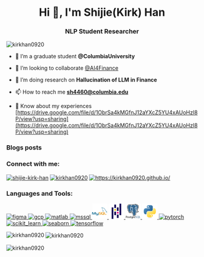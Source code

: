 <h1 align="center">Hi 👋, I'm Shijie(Kirk) Han</h1>
<h3 align="center">NLP Student Researcher</h3>

<p align="left"> <img src="https://komarev.com/ghpvc/?username=kirkhan0920&label=Profile%20views&color=0e75b6&style=flat" alt="kirkhan0920" /> </p>

- 🔭 I’m a graduate student **@ColumbiaUniversity**

- 👯 I’m looking to collaborate [@AI4Finance](http://www.tensorlet.org/projects/ai-in-finance/)

- 🤝 I’m doing research on **Hallucination of LLM in Finance**

- 📫 How to reach me **sh4460@columbia.edu**

- 📄 Know about my experiences [https://drive.google.com/file/d/1ObrSa4kMGfnJ12aYXcZ5YU4xAUoHzl8P/view?usp=sharing](https://drive.google.com/file/d/1ObrSa4kMGfnJ12aYXcZ5YU4xAUoHzl8P/view?usp=sharing)

### Blogs posts
<!-- BLOG-POST-LIST:START -->
<!-- BLOG-POST-LIST:END -->

<h3 align="left">Connect with me:</h3>
<p align="left">
<a href="https://linkedin.com/in/shijie-kirk-han" target="blank"><img align="center" src="https://raw.githubusercontent.com/rahuldkjain/github-profile-readme-generator/master/src/images/icons/Social/linked-in-alt.svg" alt="shijie-kirk-han" height="30" width="40" /></a>
<a href="https://instagram.com/kirkhan0920" target="blank"><img align="center" src="https://raw.githubusercontent.com/rahuldkjain/github-profile-readme-generator/master/src/images/icons/Social/instagram.svg" alt="kirkhan0920" height="30" width="40" /></a>
<a href="/https://kirkhan0920.github.io/" target="blank"><img align="center" src="https://raw.githubusercontent.com/rahuldkjain/github-profile-readme-generator/master/src/images/icons/Social/rss.svg" alt="https://kirkhan0920.github.io/" height="30" width="40" /></a>
</p>

<h3 align="left">Languages and Tools:</h3>
<p align="left"> <a href="https://www.figma.com/" target="_blank" rel="noreferrer"> <img src="https://www.vectorlogo.zone/logos/figma/figma-icon.svg" alt="figma" width="40" height="40"/> </a> <a href="https://cloud.google.com" target="_blank" rel="noreferrer"> <img src="https://www.vectorlogo.zone/logos/google_cloud/google_cloud-icon.svg" alt="gcp" width="40" height="40"/> </a> <a href="https://www.mathworks.com/" target="_blank" rel="noreferrer"> <img src="https://upload.wikimedia.org/wikipedia/commons/2/21/Matlab_Logo.png" alt="matlab" width="40" height="40"/> </a> <a href="https://www.microsoft.com/en-us/sql-server" target="_blank" rel="noreferrer"> <img src="https://www.svgrepo.com/show/303229/microsoft-sql-server-logo.svg" alt="mssql" width="40" height="40"/> </a> <a href="https://www.mysql.com/" target="_blank" rel="noreferrer"> <img src="https://raw.githubusercontent.com/devicons/devicon/master/icons/mysql/mysql-original-wordmark.svg" alt="mysql" width="40" height="40"/> </a> <a href="https://pandas.pydata.org/" target="_blank" rel="noreferrer"> <img src="https://raw.githubusercontent.com/devicons/devicon/2ae2a900d2f041da66e950e4d48052658d850630/icons/pandas/pandas-original.svg" alt="pandas" width="40" height="40"/> </a> <a href="https://www.postgresql.org" target="_blank" rel="noreferrer"> <img src="https://raw.githubusercontent.com/devicons/devicon/master/icons/postgresql/postgresql-original-wordmark.svg" alt="postgresql" width="40" height="40"/> </a> <a href="https://www.python.org" target="_blank" rel="noreferrer"> <img src="https://raw.githubusercontent.com/devicons/devicon/master/icons/python/python-original.svg" alt="python" width="40" height="40"/> </a> <a href="https://pytorch.org/" target="_blank" rel="noreferrer"> <img src="https://www.vectorlogo.zone/logos/pytorch/pytorch-icon.svg" alt="pytorch" width="40" height="40"/> </a> <a href="https://scikit-learn.org/" target="_blank" rel="noreferrer"> <img src="https://upload.wikimedia.org/wikipedia/commons/0/05/Scikit_learn_logo_small.svg" alt="scikit_learn" width="40" height="40"/> </a> <a href="https://seaborn.pydata.org/" target="_blank" rel="noreferrer"> <img src="https://seaborn.pydata.org/_images/logo-mark-lightbg.svg" alt="seaborn" width="40" height="40"/> </a> <a href="https://www.tensorflow.org" target="_blank" rel="noreferrer"> <img src="https://www.vectorlogo.zone/logos/tensorflow/tensorflow-icon.svg" alt="tensorflow" width="40" height="40"/> </a> </p>

<p><img align="left" src="https://github-readme-stats.vercel.app/api/top-langs?username=kirkhan0920&show_icons=true&locale=en&layout=compact" alt="kirkhan0920" /></p>

<p>&nbsp;<img align="center" src="https://github-readme-stats.vercel.app/api?username=kirkhan0920&show_icons=true&locale=en" alt="kirkhan0920" /></p>

<p><img align="center" src="https://github-readme-streak-stats.herokuapp.com/?user=kirkhan0920&" alt="kirkhan0920" /></p>

